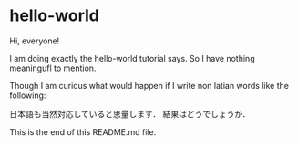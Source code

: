 # hello-world

Hi, everyone!

I am doing exactly the hello-world tutorial says.
So I have nothing meaningufl to mention.

Though I am curious what would happen if I write non latian words like the following:

日本語も当然対応していると思量します．
結果はどうでしょうか．

This is the end of this README.md file.
